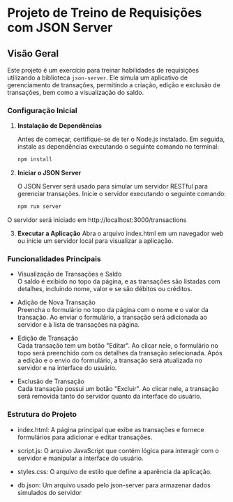 # Projeto de Treino de Requisições com JSON Server

## Visão Geral

Este projeto é um exercício para treinar habilidades de requisições utilizando a biblioteca `json-server`. Ele simula um aplicativo de gerenciamento de transações, permitindo a criação, edição e exclusão de transações, bem como a visualização do saldo.

### Configuração Inicial

1. **Instalação de Dependências**

   Antes de começar, certifique-se de ter o Node.js instalado. Em seguida, instale as dependências executando o seguinte comando no terminal:

   ```bash
   npm install

2. **Iniciar o JSON Server**

   O JSON Server será usado para simular um servidor RESTful para gerenciar transações. Inicie o servidor executando o seguinte comando:

   ``` bash
   npm run server
O servidor será iniciado em http://localhost:3000/transactions

3. **Executar a Aplicação**
   Abra o arquivo index.html em um navegador web ou inicie um servidor local para visualizar a aplicação.

### Funcionalidades Principais

 *  Visualização de Transações e Saldo  
    O saldo é exibido no topo da página, e as transações são listadas com detalhes, incluindo nome, valor e se são débitos ou créditos.

 *  Adição de Nova Transação  
    Preencha o formulário no topo da página com o nome e o valor da transação. Ao enviar o formulário, a transação será adicionada ao servidor e à lista de transações na 
    página.

 *  Edição de Transação  
    Cada transação tem um botão "Editar". Ao clicar nele, o formulário no topo será preenchido com os detalhes da transação selecionada. Após a edição e o envio do 
    formulário, a transação será atualizada no servidor e na interface do usuário.

 *  Exclusão de Transação  
    Cada transação possui um botão "Excluir". Ao clicar nele, a transação será removida tanto do servidor quanto da interface do usuário.

### Estrutura do Projeto

 *  index.html: A página principal que exibe as transações e fornece formulários para adicionar e editar transações.
   
 *  script.js: O arquivo JavaScript que contém lógica para interagir com o servidor e manipular a interface do usuário.
   
 *  styles.css: O arquivo de estilo que define a aparência da aplicação.
   
 *  db.json: Um arquivo usado pelo json-server para armazenar dados simulados do servidor
   

